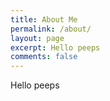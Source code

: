 ```yaml
---
title: About Me
permalink: /about/
layout: page
excerpt: Hello peeps
comments: false
---
```


Hello peeps

